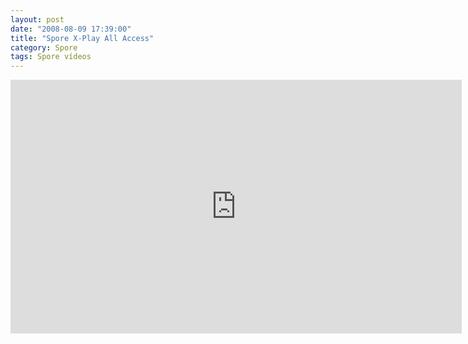```yaml
---
layout: post
date: "2008-08-09 17:39:00"
title: "Spore X-Play All Access"
category: Spore
tags: Spore vídeos
---
```


<iframe width="722" height="406" src="https://www.youtube-nocookie.com/embed/WZ6cQZ8vEsA" frameborder="0" allow="accelerometer; autoplay; encrypted-media; gyroscope; picture-in-picture" allowfullscreen></iframe>
